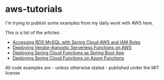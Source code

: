 aws-tutorials
==============================
I'm trying to publish some examples from my daily work with AWS here.

This is a list of the articles:
* [Accessing RDS MySQL with Spring Cloud AWS and IAM Roles](https://masteringaws.blogspot.com/2018/11/accessing-rds-mysql-with-spring-cloud.html)
* [Deploying Vendor-Agnostic Serverless Functions on AWS](https://masteringaws.blogspot.com/2019/01/spring-cloud-function-aws.html)
* [Deploying Spring Cloud Functions as Spring Boot App](https://masteringaws.blogspot.com/2019/02/spring-cloud-functions-spring-boot.html)
* [Deploying Spring Cloud Functions on Azure Functions](https://masteringaws.blogspot.com/2019/03/spring-cloud-functions-azure.html)

All code examples are - unless otherwise stated - published under the MIT license